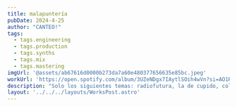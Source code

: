 ```yaml
---
title: malapuntería
pubDate: 2024-4-25
author: "CANTEO!"
tags:
  - tags.engineering
  - tags.production
  - tags.synths
  - tags.mix
  - tags.mastering
imgUrl: '@assets/ab67616d0000b273da7a60e480377656635e85bc.jpeg'
workUrl: 'https://open.spotify.com/album/3UZeNDgx7IAytlSOih4wVn?si=AO1RXVe_QsakHgtKWpl-4Q'
description: "Solo los siguientes temas: radiofutura, la de cupido, colgado de tu amiga. Grabación y producción con Álex Moreno."
layout: '../../../layouts/WorksPost.astro'
---
```

